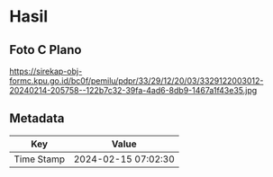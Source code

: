 # Hasil

## Foto C Plano

https://sirekap-obj-formc.kpu.go.id/bc0f/pemilu/pdpr/33/29/12/20/03/3329122003012-20240214-205758--122b7c32-39fa-4ad6-8db9-1467a1f43e35.jpg


## Metadata

| Key        | Value               |
| ---------- | ------------------- |
| Time Stamp | 2024-02-15 07:02:30 |



